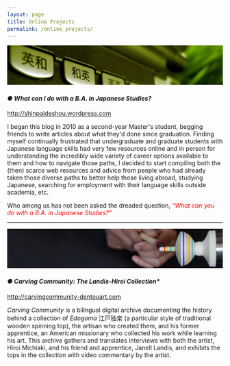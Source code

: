 ```yaml
---
layout: page
title: Online Projects
permalink: /online_projects/
---
```



<p class="indent"><img src="/images/shinpaideshou.jpg"><p>
<p>
<h4><em>● What can I do with a B.A. in Japanese Studies?</em></h4>
<p class="indent"><a href="http://shinpaideshou.wordpress.com">http://shinpaideshou.wordpress.com</a><p>

<p class="indent">I began this blog in 2010 as a second-year Master's student, begging friends to write articles about what they'd done since graduation. Finding myself continually frustrated that undergraduate and graduate students with Japanese language skills had very few resources online and in person for understanding the incredibly wide variety of career options available to them and how to navigate those paths, I decided to start compiling both the (then) scarce web resources and advice from people who had already taken those diverse paths to better help those living abroad, studying Japanese, searching for employment with their language skills outside academia, etc.</p>
<p class="indent">Who among us has not been asked the dreaded question, <em><font color="red">"What can you do with a B.A. in Japanese Studies?"</font></em></p>
<p></p>
<hr>
<p class="indent"><img src="/images/carvingcommunity.jpg"></p>
<p>
<h4><em>● Carving Community: The Landis-Hiroi Collection*</em></h4>
<p class="indent"><a href="http://carvingcommunity-dentouart.com">http://carvingcommunity-dentouart.com</a></p>

<p class="indent"><em>Carving Community</em> is a bilingual digital archive documenting the history behind a collection of <em>Edogoma</em> 江戸独楽 (a particular style of traditional wooden spinning top), the artisan who created them, and his former apprentice, an American missionary who collected his work while learning his art. This archive gathers and translates interviews with both the artist, Hiroi Michiaki, and his friend and apprentice, Janell Landis, and exhibits the tops in the collection with video commentary by the artist.</p>
